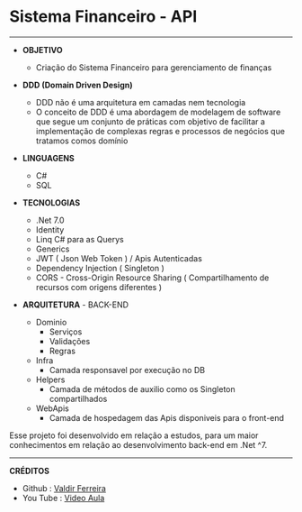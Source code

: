# Sistema Financeiro - API
---------------------------

- __OBJETIVO__
    - Criação do Sistema Financeiro para gerenciamento de finanças
    
- __DDD (Domain Driven Design)__ 
    - DDD não é uma arquitetura em camadas nem tecnologia
    - O conceito de DDD é uma abordagem de modelagem de software que segue um conjunto de práticas com objetivo de facilitar a implementação de complexas regras e processos de negócios que tratamos comos domínio

- __LINGUAGENS__
    - C#
    - SQL

- __TECNOLOGIAS__
    - .Net 7.0
    - Identity
    - Linq C# para as Querys
    - Generics
    - JWT ( Json Web Token ) / Apis Autenticadas
    - Dependency Injection ( Singleton )
    - CORS - Cross-Origin Resource Sharing ( Compartilhamento de recursos com origens diferentes )

- __ARQUITETURA__ - BACK-END
    - Dominio
        - Serviços
        - Validações
        - Regras
    - Infra
        - Camada responsavel por execução no DB
    - Helpers
        - Camada de métodos de auxilio como os Singleton compartilhados
    - WebApis
        - Camada de hospedagem das Apis disponiveis para o front-end


Esse projeto foi desenvolvido em relação a estudos, para um maior conhecimentos em relação ao desenvolvimento back-end em .Net ^7.
____

__CRÉDITOS__
- Github : [Valdir Ferreira](https://github.com/ValdirFerreira)
- You Tube : [Video Aula](https://youtube.com/playlist?list=PLP8qOphXwRnLdAIKYMbcMWUfSMvCux8fw&si=u5_E-vyyBl_4oUnV)